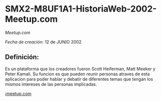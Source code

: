# SMX2-M8UF1A1-HistoriaWeb-2002-Meetup.com
*Meetup.com*

*Fecha de creación*: 12 de JUNIO 2002

## Definición:

Es un plataforma que los creadores fueron Scott Heiferman, Matt Meeker y Peter Kamali. Su funcion es que pueden reunir personas atraves de esta aplicacion para poder hablar y debatir de diferentes temas que tengan los mismos intereses de las personas implicadas.

¡[meetup.com](https://github.com/alexka9/SMX2-M8UF1A1-HistoriaWeb-2002-Meetup.com/edit/main/meetup.en_.png "Imagen meetup")



